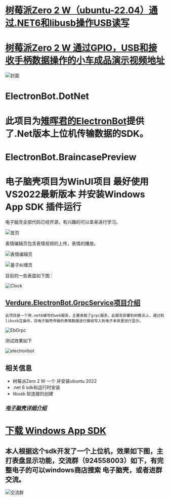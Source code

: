 # [树莓派Zero 2 W（ubuntu-22.04）通过.NET6和libusb操作USB读写](https://www.cnblogs.com/GreenShade/p/16795988.html)

# [树莓派Zero 2 W 通过GPIO，USB和接收手柄数据操作的小车成品演示视频地址](https://www.bilibili.com/video/BV1j8411Y7Di/?share_source=copy_web&vd_source=dbfa7a452a337f924e60d4da2715b6eb)

![封面](/Images/videoCar.jpg)


# ElectronBot.DotNet

# 此项目为[雉晖君的ElectronBot](https://github.com/peng-zhihui/ElectronBot)提供了.Net版本上位机传输数据的SDK。


# ElectronBot.BraincasePreview
# 电子脑壳项目为WinUI项目 最好使用VS2022最新版本 并安装Windows App SDK 插件运行

 电子脑壳全部代码已经开源，有兴趣的可以拿来进行学习。

![首页](/Images/HomePage.png)

表情编辑页包含表情视频的上传，表情的播放。

![表情编辑页](/Images/EmojisEdit.png)

![量子纠缠页](/Images/EmojiPage.png)

目前的一些表盘如下图：

![Clock](/Images/clock.png)

## [Verdure.ElectronBot.GrpcService项目介绍](https://github.com/maker-community/ElectronBot.DotNet/tree/master/src/Verdure.ElectronBot.GrpcService)
    此项目是一个用.net6编写的web服务，主要承载了grpc服务，此服务部署到树莓派上，通过和libusb互操作，将电子脑壳传输的表情数据进行接收写入到电子本体里进行显示。

![EbGrpc](/Images/EbGrpc.png)

测试效果如下

![electronbot](/Images/electron-raspberrypi.jpg)

## 相关信息
+ 树莓派Zero 2 W 一个 并安装ubuntu 2022
+ .net 6 sdk和运行时安装
+ libusb 软连接的创建


### ***[电子脑壳详细介绍](https://github.com/maker-community/ElectronBot.Braincase)***

# [下载 Windows App SDK](https://docs.microsoft.com/zh-cn/windows/apps/windows-app-sdk/downloads)

## 本人根据这个sdk开发了一个上位机，效果如下图，主打表盘显示功能，交流群（924558003）如下，有完整电子的可以windows商店搜索 电子脑壳，或者进群交流。

![交流群](/Images/QQ.jpg)
